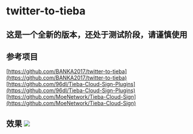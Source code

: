 # twitter-to-tieba 
## 这是一个全新的版本，还处于测试阶段，请谨慎使用 
## 参考项目
[https://github.com/BANKA2017/twitter-to-tieba](https://github.com/BANKA2017/twitter-to-tieba) <br> [https://github.com/96dl/Tieba-Cloud-Sign-Plugins](https://github.com/96dl/Tieba-Cloud-Sign-Plugins) <br> [https://github.com/MoeNetwork/Tieba-Cloud-Sign](https://github.com/MoeNetwork/Tieba-Cloud-Sign)
## 效果 ![](https://github.com/KUMAKO2017/kdwnilpic/blob/master/twtotb1.png)